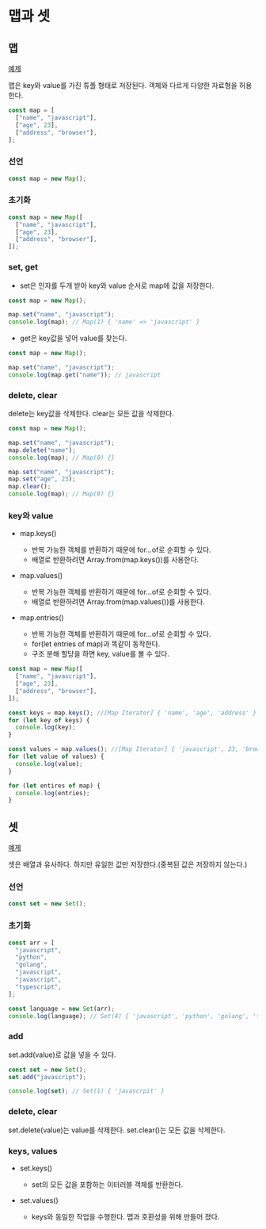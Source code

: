 # 맵과 셋

## 맵

[예제](mapAndsetExample/mapex1.js)

맵은 key와 value를 가진 튜플 형태로 저장된다. 객체와 다르게 다양한 자료형을 허용한다.

```javascript
const map = [
  ["name", "javascript"],
  ["age", 23],
  ["address", "browser"],
];
```

### 선언

```javascript
const map = new Map();
```

### 초기화

```javascript
const map = new Map([
  ["name", "javascript"],
  ["age", 23],
  ["address", "browser"],
]);
```

### set, get

- set은 인자를 두개 받아 key와 value 순서로 map에 값을 저장한다.

```javascript
const map = new Map();

map.set("name", "javascript");
console.log(map); // Map(1) { 'name' => 'javascript' }
```

- get은 key값을 넣어 value를 찾는다.

```javascript
const map = new Map();

map.set("name", "javascript");
console.log(map.get("name")); // javascript
```

### delete, clear

delete는 key값을 삭제한다.
clear는 모든 값을 삭제한다.

```javascript
const map = new Map();

map.set("name", "javascript");
map.delete("name");
console.log(map); // Map(0) {}

map.set("name", "javascript");
map.set("age", 23);
map.clear();
console.log(map); // Map(0) {}
```

### key와 value

- map.keys()

  - 반복 가능한 객체를 반환하기 때문에 for...of로 순회할 수 있다.
  - 배열로 반환하려면 Array.from(map.keys())를 사용한다.

- map.values()

  - 반복 가능한 객체를 반환하기 때문에 for...of로 순회할 수 있다.
  - 배열로 반환하려면 Array.from(map.values())를 사용한다.

- map.entries()
  - 반복 가능한 객체를 반환하기 때문에 for...of로 순회할 수 있다.
  - for(let entries of map)과 똑같이 동작한다.
  - 구조 분해 할당을 하면 key, value를 볼 수 있다.

```javascript
const map = new Map([
  ["name", "javascript"],
  ["age", 23],
  ["address", "browser"],
]);

const keys = map.keys(); //[Map Iterator] { 'name', 'age', 'address' }
for (let key of keys) {
  console.log(key);
}

const values = map.values(); //[Map Iterator] { 'javascript', 23, 'browser' }
for (let value of values) {
  console.log(value);
}

for (let entires of map) {
  console.log(entries);
}
```

## 셋

[예제](mapAndsetExample/setex1.js)

셋은 배열과 유사하다. 하지만 유일한 값만 저장한다.(중복된 값은 저장하지 않는다.)

### 선언

```javascript
const set = new Set();
```

### 초기화

```javascript
const arr = [
  "javascript",
  "python",
  "golang",
  "javascript",
  "javascript",
  "typescript",
];

const language = new Set(arr);
console.log(language); // Set(4) { 'javascript', 'python', 'golang', 'typescript' }
```

### add

set.add(value)로 값을 넣을 수 있다.

```javascript
const set = new Set();
set.add("javascript");

console.log(set); // Set(1) { 'javascrpit' }
```

### delete, clear

set.delete(value)는 value를 삭제한다.
set.clear()는 모든 값을 삭제한다.

### keys, values

- set.keys()

  - set의 모든 값을 포함하는 이터러블 객체를 반환한다.

- set.values()
  - keys와 동일한 작업을 수행한다. 맵과 호환성을 위해 만들어 졌다.
